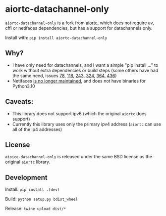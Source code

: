 # aiortc-datachannel-only

`aiortc-datachannel-only` is a fork from [aiortc](https://github.com/aiortc/aiortc), which does not require av, cffi or netifaces dependencies, but has a support for datachannels only.

Install with: `pip install aiortc-datachannel-only`

## Why?

- I have only need for datachannels, and I want a simple "pip install ..." to work without extra dependencies or build steps (some others have had the same need, issues [78](https://github.com/aiortc/aiortc/issues/78), [118](https://github.com/aiortc/aiortc/issues/118), [243](https://github.com/aiortc/aiortc/pull/243), [324](https://github.com/aiortc/aiortc/issues/324), [364](https://github.com/aiortc/aiortc/issues/364), [436](https://github.com/aiortc/aiortc/issues/436))
- Netifaces [is no longer maintained](https://github.com/al45tair/netifaces), and does not have binaries for Python3.10

## Caveats:

- This library does not support ipv6 (which the original `aiortc` does support)
- Currently this library uses only the primary ipv4 address (`aiortc` can use all of the ip4 addresses)

## License

`aioice-datachannel-only` is released under the same BSD license as the original `aiortc` library.

## Development

Install: `pip install .[dev]`

Build: `python setup.py bdist_wheel`

Release: `twine upload dist/*` 